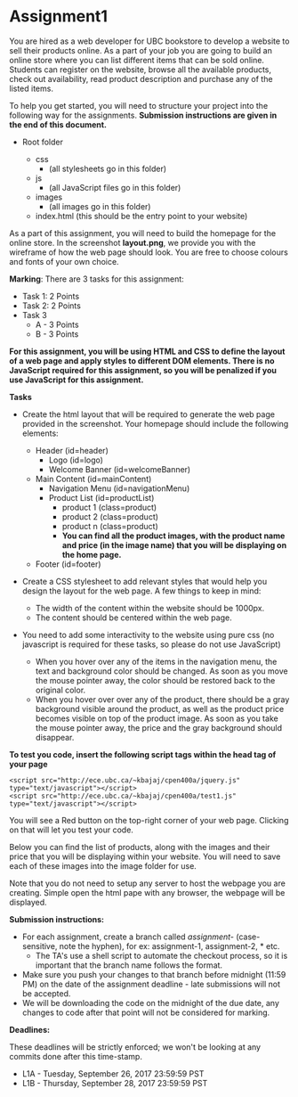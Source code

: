 # Assignment1
You are hired as a web developer for UBC bookstore to develop a website to sell their products online. As a part of your job you are going to build an online store where you can list different items that can be sold online. Students can register on the website, browse all the available products, check out availability, read product description and purchase any of the listed items.

To help you get started, you will need to structure your project into the following way for the assignments. **Submission instructions are given in the end of this document.**

* Root folder <all html files go in this folder>
  * css
    * (all stylesheets go in this folder)
  * js
    * (all JavaScript files go in this folder)
  * images
    * (all images go in this folder)
  * index.html (this should be the entry point to your website)
  
As a part of this assignment, you will need to build the homepage for the online store. In the screenshot **layout.png**, we provide you with the wireframe of how the web page should look. You are free to choose colours and fonts of your own choice.

**Marking**: There are 3 tasks for this assignment:
* Task 1: 2 Points
* Task 2: 2 Points
* Task 3
  * A - 3 Points
  * B - 3 Points

**For this assignment, you will be using HTML and CSS to define the layout of a web page and apply styles to different DOM elements. There is no JavaScript required for this assignment, so you will be penalized if you use JavaScript for this assignment.**

**Tasks**
* Create the html layout that will be required to generate the web page provided in the screenshot. Your homepage should include the following elements:
  * Header (id=header)
    * Logo (id=logo)
    * Welcome Banner (id=welcomeBanner)
  * Main Content (id=mainContent)
    * Navigation Menu (id=navigationMenu)
    * Product List (id=productList)
      * product 1 (class=product)
      * product 2 (class=product)
      * product n (class=product)
      * **You can find all the product images, with the product name and price (in the image name) that you will be displaying on the home page.**
  * Footer (id=footer)
* Create a CSS stylesheet to add relevant styles that would help you design the layout for the web page. A few things to keep in mind:
  * The width of the content within the website should be 1000px.
  * The content should be centered within the web page.

* You need to add some interactivity to the website using pure css (no javascript is required for these tasks, so please do not use JavaScript)
  * When you hover over any of the items in the navigation menu, the text and background color should be changed. As soon as you move the mouse pointer away, the color should be restored back to the original color.
  * When you hover over over any of the product, there should be a gray background visible around the product, as well as the product price becomes visible on top of the product image. As soon as you take the mouse pointer away, the price and the gray background should disappear.



**To test you code, insert the following script tags within the head tag of your page**
```
<script src="http://ece.ubc.ca/~kbajaj/cpen400a/jquery.js" type="text/javascript"></script>
<script src="http://ece.ubc.ca/~kbajaj/cpen400a/test1.js" type="text/javascript"></script>
```
You will see a Red button on the top-right corner of your web page. Clicking on that will let you test your code.

Below you can find the list of products, along with the images and their price that you will be displaying within your website. You will need to save each of these images into the image folder for use.

Note that you do not need to setup any server to host the webpage you are creating. Simple open the html pape with any browser, the webpage will be displayed.


**Submission instructions:**
* For each assignment, create a branch called *assignment-<number>* (case-sensitive, note the hyphen), for ex: assignment-1, assignment-2, * etc.
    * The TA's use a shell script to automate the checkout process, so it is important that the branch name follows the format.
* Make sure you push your changes to that branch before midnight (11:59 PM) on the date of the assignment deadline - late submissions will not be accepted.
* We will be downloading the code on the midnight of the due date, any changes to code after that point will not be considered for marking.


**Deadlines:**

These deadlines will be strictly enforced; we won't be looking at any commits done after this time-stamp.

* L1A - Tuesday, September 26, 2017 23:59:59 PST
* L1B - Thursday, September 28, 2017 23:59:59 PST
